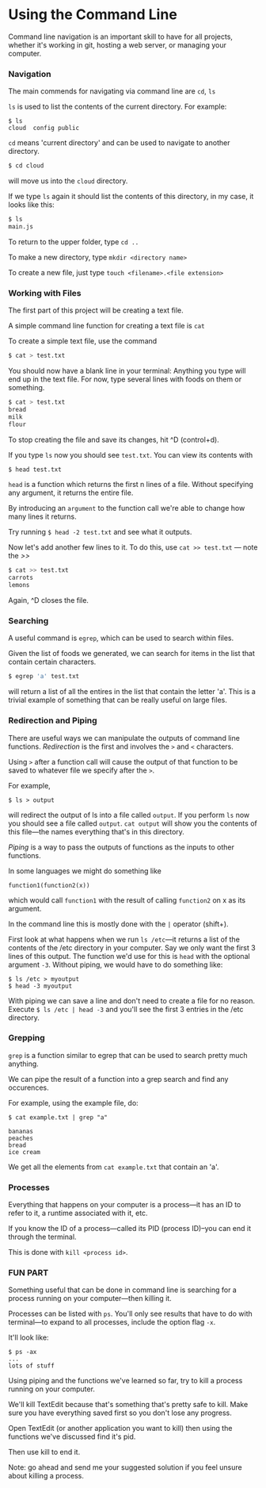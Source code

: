 # Using the Command Line

Command line navigation is an important skill to have for all projects, whether it's working in git, hosting a web server, or managing your computer.

### Navigation

The main commends for navigating via command line are `cd`, `ls`

`ls` is used to list the contents of the current directory.
For example:
```
$ ls
cloud  config public
```

`cd` means 'current directory' and can be used to navigate to another directory.
```sh
$ cd cloud 
```
will move us into the `cloud` directory.

If we type `ls` again it should list the contents of this directory, in my case, it looks like this:
```sh
$ ls
main.js
```

To return to the upper folder, type `cd ..`

To make a new directory, type `mkdir <directory name>`

To create a new file, just type `touch <filename>.<file extension>`

### Working with Files

The first part of this project will be creating a text file.

A simple command line function for creating a text file is `cat`

To create a simple text file, use the command
```sh
$ cat > test.txt
```

You should now have a blank line in your terminal: Anything you type will end up in the text file.
For now, type several lines with foods on them or something.

```sh
$ cat > test.txt
bread
milk
flour
```

To stop creating the file and save its changes, hit ^D (control+d).

If you type `ls` now you should see `test.txt`. You can view its contents with
```sh
$ head test.txt
```

`head` is a function which returns the first n lines of a file. Without specifying any argument, it returns the entire file.

By introducing an `argument` to the function call we're able to change how many lines it returns.

Try running `$ head -2 test.txt` and see what it outputs.

Now let's add another few lines to it.
To do this, use `cat >> test.txt` — note the *>>*

```sh
$ cat >> test.txt
carrots
lemons
```

Again, ^D closes the file.


### Searching 

A useful command is `egrep`, which can be used to search within files.

Given the list of foods we generated, we can search for items in the list that contain certain characters.

```sh
$ egrep 'a' test.txt
```

will return a list of all the entires in the list that contain the letter 'a'.
This is a trivial example of something that can be really useful on large files.

### Redirection and Piping 
There are useful ways we can manipulate the outputs of command line functions.
*Redirection* is the first and involves the `>` and `<` characters.

Using `>` after a function call will cause the output of that function to be saved to whatever file we specify after the `>`.

For example,

```
$ ls > output 
```

will redirect the output of ls into a file called `output`.
If you perform `ls` now you should see a file called `output`. 
`cat output` will show you the contents of this file—the names everything that's in this directory.

*Piping* is a way to pass the outputs of functions as the inputs to other functions.

In some languages we might do something like
```
function1(function2(x))
```
which would call `function1` with the result of calling `function2` on x as its argument.

In the command line this is mostly done with the `|` operator (shift+\).

First look at what happens when we run `ls /etc`—it returns a list of the contents of the /etc directory in your computer.
Say we only want the first 3 lines of this output.
The function we'd use for this is `head` with the optional argument `-3`.
Without piping, we would have to do something like:

```
$ ls /etc > myoutput
$ head -3 myoutput
```

With piping we can save a line and don't need to create a file for no reason.
Execute `$ ls /etc | head -3` and you'll see the first 3 entries in the /etc directory.

### Grepping

`grep` is a function similar to egrep that can be used to search pretty much anything.

We can pipe the result of a function into a grep search and find any occurences.

For example, using the example file, do:

```
$ cat example.txt | grep "a"

bananas
peaches
bread
ice cream
```

We get all the elements from `cat example.txt` that contain an 'a'.


### Processes

Everything that happens on your computer is a process—it has an ID to refer to it, a runtime associated with it, etc.

If you know the ID of a process—called its PID (process ID)–you can end it through the terminal.

This is done with `kill <process id>`.

### FUN PART

Something useful that can be done in command line is searching for a process running on your computer—then killing it.

Processes can be listed with `ps`.
You'll only see results that have to do with terminal—to expand to all processes, include the option flag `-x`.

It'll look like:
```
$ ps -ax
...
lots of stuff
```

Using piping and the functions we've learned so far, try to kill a process running on your computer.

We'll kill TextEdit because that's something that's pretty safe to kill.
Make sure you have everything saved first so you don't lose any progress.

Open TextEdit (or another application you want to kill) then using the functions we've discussed find it's pid.

Then use kill to end it.

Note: go ahead and send me your suggested solution if you feel unsure about killing a process.




























